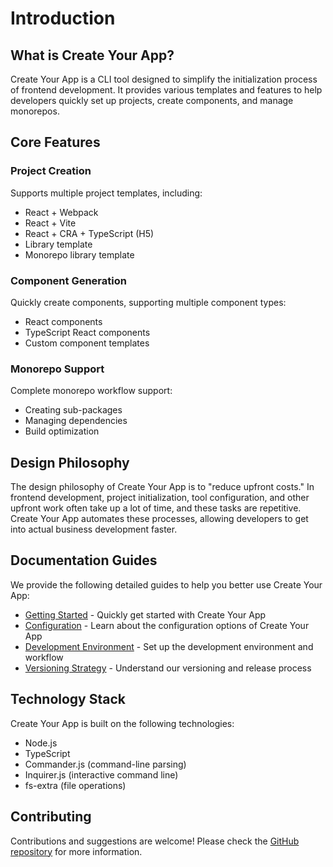 # Introduction

## What is Create Your App?

Create Your App is a CLI tool designed to simplify the initialization process of frontend development. It provides various templates and features to help developers quickly set up projects, create components, and manage monorepos.

## Core Features

### Project Creation

Supports multiple project templates, including:

- React + Webpack
- React + Vite
- React + CRA + TypeScript (H5)
- Library template
- Monorepo library template

### Component Generation

Quickly create components, supporting multiple component types:

- React components
- TypeScript React components
- Custom component templates

### Monorepo Support

Complete monorepo workflow support:

- Creating sub-packages
- Managing dependencies
- Build optimization

## Design Philosophy

The design philosophy of Create Your App is to "reduce upfront costs." In frontend development, project initialization, tool configuration, and other upfront work often take up a lot of time, and these tasks are repetitive. Create Your App automates these processes, allowing developers to get into actual business development faster.

## Documentation Guides

We provide the following detailed guides to help you better use Create Your App:

- [Getting Started](./getting-started.md) - Quickly get started with Create Your App
- [Configuration](./configuration.md) - Learn about the configuration options of Create Your App
- [Development Environment](./development.md) - Set up the development environment and workflow
- [Versioning Strategy](./versioning.md) - Understand our versioning and release process

## Technology Stack

Create Your App is built on the following technologies:

- Node.js
- TypeScript
- Commander.js (command-line parsing)
- Inquirer.js (interactive command line)
- fs-extra (file operations)

## Contributing

Contributions and suggestions are welcome! Please check the [GitHub repository](https://github.com/real-jacket/create-your-app) for more information.
